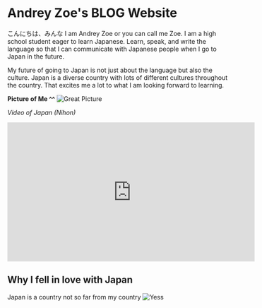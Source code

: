 <h1>Andrey Zoe's BLOG Website</h1>	
こんにちは、みんな I am Andrey Zoe or you can call me Zoe. I am a high school student eager to learn Japanese. Learn, speak, and write the language so that I can communicate with Japanese people when I go to Japan in the future.

My future of going to Japan is not just about the language but also the culture. Japan is a diverse country with lots of different cultures throughout the country. That excites me a lot to what I am looking forward to learning.

**Picture of Me ^^** 
![Great Picture](https://scontent.fmnl33-2.fna.fbcdn.net/v/t39.30808-6/306650531_460685706094348_3308749461619201592_n.jpg?_nc_cat=105&ccb=1-7&_nc_sid=19026a&_nc_ohc=yv4c8Z0QSysAX8Lz3fG&_nc_oc=AQmHQT-X8T6t8VU2RD7qPPeUzRJVGkQR8KtScfZA2DVMQc16mfLWF52CWkG0TtTBPy0&_nc_ht=scontent.fmnl33-2.fna&oh=00_AfBqrNAwIcm0g6lZdt2nJF2uUy5f7OX_RgV_4GsLpKxngg&oe=63CB7569)

*Video of Japan (Nihon)*
<iframe width="560" height="315" src="https://www.youtube.com/embed/KNyuN2FkdvM" title="YouTube video player" frameborder="0" allow="accelerometer; autoplay; clipboard-write; encrypted-media; gyroscope; picture-in-picture; web-share" allowfullscreen></iframe>

<h2>Why I fell in love with Japan</h2>

Japan is a country not so far from my country 	![Yess ](https://pbs.twimg.com/media/EnpKypPXEAMrDpt.png)

